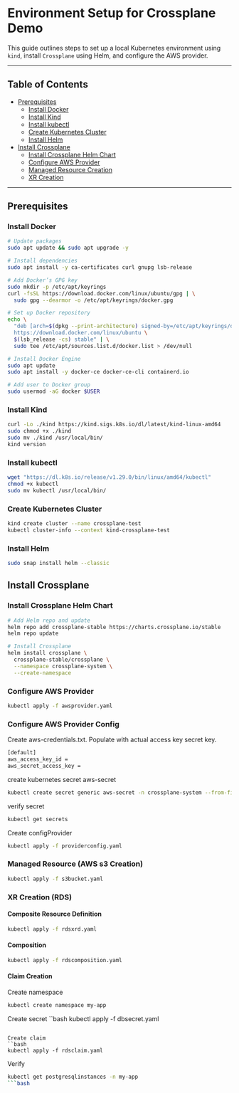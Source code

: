 # Environment Setup for Crossplane Demo

This guide outlines steps to set up a local Kubernetes environment using `kind`, install `Crossplane` using Helm, and configure the AWS provider.

---

## Table of Contents

- [Prerequisites](#prerequisites)
  - [Install Docker](#install-docker)
  - [Install Kind](#install-kind)
  - [Install kubectl](#install-kubectl)
  - [Create Kubernetes Cluster](#create-kubernetes-cluster)
  - [Install Helm](#install-helm)
- [Install Crossplane](#install-crossplane)
  - [Install Crossplane Helm Chart](#install-crossplane-helm-chart)
  - [Configure AWS Provider](#configure-aws-provider)
  - [Managed Resource Creation](#managed-resource-aws-s3-creation)
  - [XR Creation](#xr-creation-rds)

---

## Prerequisites

### Install Docker

```bash
# Update packages
sudo apt update && sudo apt upgrade -y

# Install dependencies
sudo apt install -y ca-certificates curl gnupg lsb-release

# Add Docker’s GPG key
sudo mkdir -p /etc/apt/keyrings
curl -fsSL https://download.docker.com/linux/ubuntu/gpg | \
  sudo gpg --dearmor -o /etc/apt/keyrings/docker.gpg

# Set up Docker repository
echo \
  "deb [arch=$(dpkg --print-architecture) signed-by=/etc/apt/keyrings/docker.gpg] \
  https://download.docker.com/linux/ubuntu \
  $(lsb_release -cs) stable" | \
  sudo tee /etc/apt/sources.list.d/docker.list > /dev/null

# Install Docker Engine
sudo apt update
sudo apt install -y docker-ce docker-ce-cli containerd.io

# Add user to Docker group
sudo usermod -aG docker $USER
```
### Install Kind

```bash
curl -Lo ./kind https://kind.sigs.k8s.io/dl/latest/kind-linux-amd64
sudo chmod +x ./kind
sudo mv ./kind /usr/local/bin/
kind version
```

### Install kubectl
```bash
wget "https://dl.k8s.io/release/v1.29.0/bin/linux/amd64/kubectl"
chmod +x kubectl
sudo mv kubectl /usr/local/bin/
```

### Create Kubernetes Cluster
```bash
kind create cluster --name crossplane-test
kubectl cluster-info --context kind-crossplane-test
```

### Install Helm
```bash
sudo snap install helm --classic
```

## Install Crossplane

### Install Crossplane Helm Chart
```bash
# Add Helm repo and update
helm repo add crossplane-stable https://charts.crossplane.io/stable
helm repo update

# Install Crossplane
helm install crossplane \
  crossplane-stable/crossplane \
  --namespace crossplane-system \
  --create-namespace
```

### Configure AWS Provider
```bash
kubectl apply -f awsprovider.yaml
```


### Configure AWS Provider Config

Create aws-credentials.txt. Populate with actual access key secret key.
```bash
[default]
aws_access_key_id = 
aws_secret_access_key = 
```

create kubernetes secret aws-secret
```bash
kubectl create secret generic aws-secret -n crossplane-system --from-file=creds=./aws-credentials.txt
```

verify secret
```bash
kubectl get secrets
``` 

Create configProvider
```bash
kubectl apply -f providerconfig.yaml
```

### Managed Resource (AWS s3 Creation)
```bash
kubectl apply -f s3bucket.yaml
```

### XR Creation (RDS)

#### Composite Resource Definition
```bash
kubectl apply -f rdsxrd.yaml
```
#### Composition
```bash
kubectl apply -f rdscomposition.yaml
```

#### Claim Creation

Create namespace
```bash
kubectl create namespace my-app
```

Create secret
``bash
kubectl apply -f dbsecret.yaml
```

Create claim
``bash
kubectl apply -f rdsclaim.yaml
```

Verify
```bash
kubectl get postgresqlinstances -n my-app
```bash
